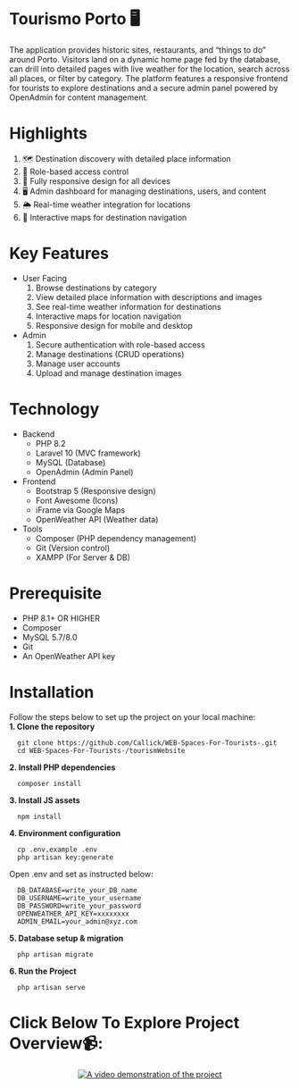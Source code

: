 # Tourismo Porto 🖥️
The application provides historic sites, restaurants, and “things to do” around Porto. Visitors land on a dynamic home page fed by the database, can drill into detailed pages with live weather for the location, search across all places, or filter by category. The platform features a responsive frontend for tourists to explore destinations and a secure admin panel powered by OpenAdmin for content management.

# Highlights
  1. 🗺️ Destination discovery with detailed place information <br>
  2. 🔐 Role-based access control <br>
  3. 📱 Fully responsive design for all devices <br>
  4. 🖥️ Admin dashboard for managing destinations, users, and content <br>
  5. 🌦️ Real-time weather integration for locations <br>
  6. 🧭 Interactive maps for destination navigation

# Key Features
  - User Facing <br>
      1. Browse destinations by category <br>
      2. View detailed place information with descriptions and images <br>
      3. See real-time weather information for destinations <br>
      4. Interactive maps for location navigation <br>
      5. Responsive design for mobile and desktop <br>
  - Admin <br>
      1. Secure authentication with role-based access <br>
      2. Manage destinations (CRUD operations) <br>
      3. Manage user accounts <br>
      4. Upload and manage destination images <br>

# Technology
  - Backend
      - PHP 8.2
      - Laravel 10 (MVC framework)
      - MySQL (Database)
      - OpenAdmin (Admin Panel)
  - Frontend
      - Bootstrap 5 (Responsive design)
      - Font Awesome (Icons)
      - iFrame via Google Maps
      - OpenWeather API (Weather data)
  - Tools
      - Composer (PHP dependency management)
      - Git (Version control)
      - XAMPP (For Server & DB)

# Prerequisite
  - PHP 8.1+ OR HIGHER
  - Composer
  - MySQL 5.7/8.0
  - Git
  - An OpenWeather API key

# Installation
  Follow the steps below to set up the project on your local machine: <br>
**1. Clone the repository**
```
  git clone https://github.com/Callick/WEB-Spaces-For-Tourists-.git
  cd WEB-Spaces-For-Tourists-/tourismWebsite
```
**2. Install PHP dependencies**
```
  composer install
```
**3. Install JS assets**
```
  npm install
```
**4. Environment configuration**<br>
```
  cp .env.example .env
  php artisan key:generate
```
  Open .env and set as instructed below:<br>
```
  DB_DATABASE=write_your_DB_name
  DB_USERNAME=write_your_username
  DB_PASSWORD=write_your_password
  OPENWEATHER_API_KEY=xxxxxxxx
  ADMIN_EMAIL=your_admin@xyz.com
```
**5. Database setup & migration**
```
  php artisan migrate
```
**6. Run the Project**
```
  php artisan serve
```

# Click Below To Explore Project Overview📹:
<div align="center">
  <a href="https://youtu.be/d3UEFXbYzdg">
    <img src="https://img.youtube.com/vi/d3UEFXbYzdg/maxresdefault.jpg" alt="A video demonstration of the project">
  </a>
</div>